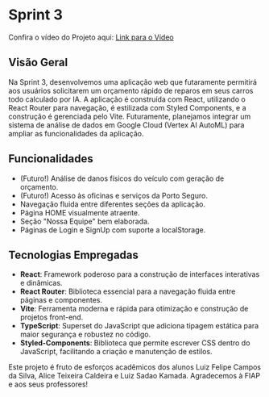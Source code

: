 # Sprint 3

Confira o vídeo do Projeto aqui: [Link para o Vídeo](https://youtu.be/j04An_uHJBY)

## Visão Geral

Na Sprint 3, desenvolvemos uma aplicação web que futaramente permitirá aos usuários solicitarem um orçamento rápido de reparos em seus carros todo calculado por IA. A aplicação é construída com React, utilizando o React Router para navegação, é estilizada com Styled Components, e a construção é gerenciada pelo Vite. Futuramente, planejamos integrar um sistema de análise de dados em Google Cloud (Vertex AI AutoML) para ampliar as funcionalidades da aplicação.

## Funcionalidades

- (Futuro!) Análise de danos físicos do veículo com geração de orçamento.
- (Futuro!) Acesso às oficinas e serviços da Porto Seguro.
- Navegação fluida entre diferentes seções da aplicação.
- Página HOME visualmente atraente.
- Seção "Nossa Equipe" bem elaborada.
- Páginas de Login e SignUp com suporte a localStorage.

## Tecnologias Empregadas

- **React**: Framework poderoso para a construção de interfaces interativas e dinâmicas.
- **React Router**: Biblioteca essencial para a navegação fluida entre páginas e componentes.
- **Vite**: Ferramenta moderna e rápida para otimização e construção de projetos front-end.
- **TypeScript**: Superset do JavaScript que adiciona tipagem estática para maior segurança e robustez no código.
- **Styled-Components**: Biblioteca que permite escrever CSS dentro do JavaScript, facilitando a criação e manutenção de estilos.

Este projeto é fruto de esforços acadêmicos dos alunos Luiz Felipe Campos da Silva, Alice Teixeira Caldeira e Luiz Sadao Kamada. Agradecemos à FIAP e aos seus professores!

